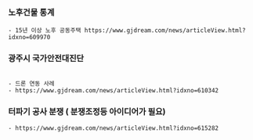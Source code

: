 

### 노후건물 통계

```
- 15년 이상 노후 공동주택 https://www.gjdream.com/news/articleView.html?idxno=609970

```


### 광주시 국가안전대진단

```

- 드론 연동 사례
- https://www.gjdream.com/news/articleView.html?idxno=610342

```


### 터파기 공사 분쟁 ( 분쟁조정등 아이디어가 필요)

```
- https://www.gjdream.com/news/articleView.html?idxno=615282

```
